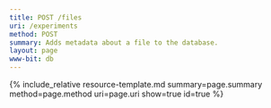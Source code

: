 ```yaml
---
title: POST /files
uri: /experiments
method: POST
summary: Adds metadata about a file to the database.
layout: page
www-bit: db
---
```


{% include_relative resource-template.md summary=page.summary method=page.method uri=page.uri  show=true id=true %}

